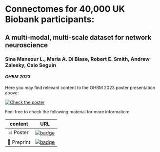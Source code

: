 # Connectomes for 40,000 UK Biobank participants:
## A multi-modal, multi-scale dataset for network neuroscience

### Sina Mansour L., Maria A. Di Biase, Robert E. Smith, Andrew Zalesky, Caio Seguin

#### *OHBM 2023*

Here you may find relevant content to the OHBM 2023 poster presentation above:

[![Check the poster](https://sina-mansour.github.io/OHBM_2023/UKB_connectome_resource/Poster.min.jpg)](https://sina-mansour.github.io/OHBM_2023/UKB_connectome_resource/UKB_connectome_resource/Poster.pdf)


Feel free to check the following material for more information:


| content | URL |
| ------- | --- |
| 📊 Poster | [![badge](https://img.shields.io/static/v1?label=download&message=PDF&color=e60bbe&style=for-the-badge&logo=adobeacrobatreader)](https://sina-mansour.github.io/OHBM_2023/UKB_connectome_resource/UKB_connectome_resource/Poster.pdf) |
| 📜 Preprint | [![badge](https://img.shields.io/static/v1?label=available&message=Online&color=eaf518&style=for-the-badge&logo=pagekit)](https://www.biorxiv.org/content/10.1101/2023.03.10.532036v1) |
